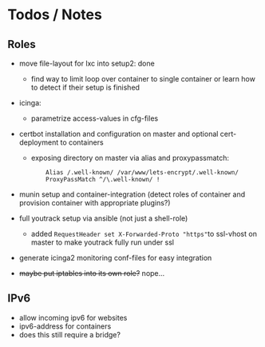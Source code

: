 # Todos / Notes

## Roles

- move file-layout for lxc into setup2: done
  - find way to limit loop over container to single container or learn how to detect if their setup is finished

- icinga:
  - parametrize access-values in cfg-files

- certbot installation and configuration on master and optional cert-deployment to containers
  - exposing directory on master via alias and proxypassmatch:
    ``` 
        Alias /.well-known/ /var/www/lets-encrypt/.well-known/
        ProxyPassMatch ^/\.well-known/ !
    ``` 
- munin setup and container-integration (detect roles of container and provision container with appropriate plugins?)
- full youtrack setup via ansible (not just a shell-role)
  - added ``RequestHeader set X-Forwarded-Proto "https"``to ssl-vhost on master to make youtrack fully run under ssl 
- generate icinga2 monitoring conf-files for easy integration
- ~~maybe put iptables into its own role?~~ nope...

## IPv6

- allow incoming ipv6 for websites
- ipv6-address for containers
- does this still require a bridge?